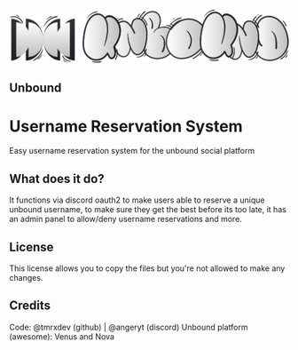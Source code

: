 ![unboundlogo](https://github.com/tmrxdev/reserve/blob/main/unboundlogo.png?raw=true)
## Unbound
# Username Reservation System
Easy username reservation system for the unbound social platform

## What does it do?
It functions via discord oauth2 to make users able to reserve a unique unbound username, to make sure they get the best before its too late, it has an admin panel to allow/deny username reservations and more.

## License
This license allows you to copy the files but you're not allowed to make any changes.

## Credits
Code: @tmrxdev (github) | @angeryt (discord)
Unbound platform (awesome): Venus and Nova
